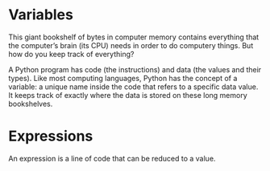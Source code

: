 # Variables
This giant bookshelf of bytes in computer memory contains everything that the computer’s brain (its CPU) needs in order to do computery things. But how do you keep track of everything?

A Python program has code (the instructions) and data (the values and their types). Like most computing languages, Python has the concept of a variable: a unique name inside the code that refers to a specific data value. It keeps track of exactly where the data is stored on these long memory bookshelves.


# Expressions

An expression is a line of code that can be reduced to a value.
